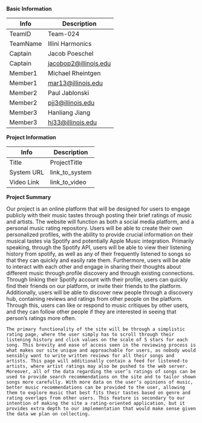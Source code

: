 **Basic Information**

| Info	| Description |
|--------|------------|
|TeamID |	Team-024 |
|TeamName |	Illini Harmonics |
|Captain | Jacob Poeschel |
|Captain |	jacobop2@illinois.edu |
|Member1 |	Michael Rheintgen |
|Member1 |	mar13@illinois.edu |
|Member2 |	Paul Jablonski |
|Member2 |	pjj3@illinois.edu |
|Member3 |	Hanliang Jiang |
|Member3 |	hj33@illinois.edu |

**Project Information**

| Info	| Description |
|-------|-------------|
| Title |	ProjectTitle |
| System URL |	link_to_system |
| Video Link |	link_to_video |

**Project Summary**

Our project is an online platform that will be designed for users to engage publicly with their music tastes through posting their brief ratings of music and artists. The website will function as both a social media platform, and a personal music rating repository. Users will be able to create their own personalized profiles, with the ability to provide crucial information on their musical tastes via Spotify and potentially Apple Music integration. Primarily speaking, through the Spotify API, users will be able to view their listening history from spotify, as well as any of their frequently listened to songs so that they can quickly and easily rate them. Furthermore, users will be able to interact with each other and engage in sharing their thoughts about different music through profile discovery and through existing connections. Through linking their Spotify account with their profile, users can quickly find their friends on our platform, or invite their friends to the platform. Additionally, users will be able to discover new people through a discovery hub, containing reviews and ratings from other people on the platform. Through this, users can like or respond to music critiques by other users, and they can follow other people if they are interested in seeing that person’s ratings more often. 


	The primary functionality of the site will be through a simplistic rating page, where the user simply has to scroll through their listening history and click values on the scale of 5 stars for each song. This brevity and ease of access seen in the reviewing process is what makes our site unique and approachable for users, as nobody would sensibly want to write written reviews for all their songs and artists. This page will additionally contain a feed for listened-to artists, where artist ratings may also be pushed to the web server. Moreover, all of the data regarding the user’s ratings of songs can be used to provide search recommendations on the site and to tailor shown songs more carefully. With more data on the user’s opinions of music, better music recommendations can be provided to the user, allowing them to explore music that best fits their tastes based on genre and rating overlaps from other users. This feature is secondary to our intention of making the site a rating-oriented application, but it provides extra depth to our implementation that would make sense given the data we plan on collecting. 


